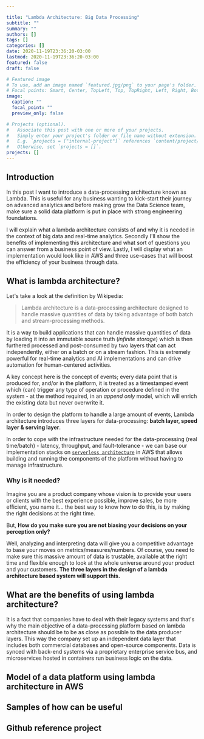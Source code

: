 ```yaml
---

title: "Lambda Architecture: Big Data Processing"
subtitle: ""
summary: ""
authors: []
tags: []
categories: []
date: 2020-11-19T23:36:20-03:00
lastmod: 2020-11-19T23:36:20-03:00
featured: false
draft: false

# Featured image
# To use, add an image named `featured.jpg/png` to your page's folder.
# Focal points: Smart, Center, TopLeft, Top, TopRight, Left, Right, BottomLeft, Bottom, BottomRight.
image:
  caption: ""
  focal_point: ""
  preview_only: false

# Projects (optional).
#   Associate this post with one or more of your projects.
#   Simply enter your project's folder or file name without extension.
#   E.g. `projects = ["internal-project"]` references `content/project/deep-learning/index.md`.
#   Otherwise, set `projects = []`.
projects: []
---
```


## Introduction
In this post I want to introduce a data-processing architecture known as Lambda.
This is useful for any business wanting to kick-start their journey on advanced
analytics and before making grow the Data Science team, make sure a solid data
platform is put in place with strong engineering foundations.

I will explain what a lambda architecture consists of and why it is needed in the context
of big data and real-time analytics. Secondly I'll show the benefits of implementing
this architecture and what sort of questions you can answer from a business point of view.
Lastly, I will display what an implementation would look like in AWS and three use-cases
that will boost the efficiency of your business through data.

## What is lambda architecture?


Let's take a look at the definition by Wikipedia:

> Lambda architecture is a data-processing architecture designed to handle massive 
> quantities of data by taking advantage of both batch and stream-processing methods.

It is a way to build applications that can handle massive quantities of data by loading
it into an immutable source truth (*infinite storage*) which is then furthered processed 
and post-consumed by two layers that can act independently, either on a batch or on a 
stream fashion. This is extremely powerful for real-time analytics and AI implementations 
and can drive automation for human-centered activities.

A key concept here is the concept of events; every data point that is produced for, and/or 
in the platform, it is treated as a timestamped event which (can) trigger
any type of operation or procedure defined in the system - at the method required, in an 
_append only_ model, which will enrich the existing data but never overwrite it.

In order to design the platform to handle a large amount of events, Lambda architecture 
introduces three layers for data-processing: **batch layer, speed layer & serving layer**.
 
In order to cope with the infrastructure needed for the data-processing (real time/batch) - 
latency, throughput, and fault-tolerance - we can base our implementation stacks on 
[`serverless architecture`](https://aws.amazon.com/lambda/serverless-architectures-learn-more/) 
in AWS that allows building and running the components of the platform without having 
to manage infrastructure.



### Why is it needed?
Imagine you are a product company whose vision is to provide your users or clients with the best 
experience possible, improve sales, be more efficient, you name it... the best way to know how to 
do this, is by making the right decisions at the right time. 

But, **How do you make sure you are not biasing your decisions on your perception only?** 

Well, analyzing and interpreting data will give you a competitive advantage to base your moves 
on metrics/measures/numbers. Of course, you need to make sure this massive amount of 
data is trustable, available at the right time and flexible enough to look at the whole 
universe around your product and your customers. **The three layers in the 
design of a lambda architecture based system will support this.**

## What are the benefits of using lambda architecture?

It is a fact that companies have to deal with their legacy systems and that's why the main objective
of a data-processing platform based on lambda architecture should be to be as close as possible to
the data producer layers. This way the company set up an independent data layer that includes both 
commercial databases and open-source components. Data is synced with back-end systems via a proprietary 
enterprise service bus, and microservices hosted in containers run business logic on the data.

## Model of a data platform using lambda architecture in AWS

## Samples of how can be useful
 
## Github reference project
